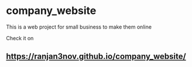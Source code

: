 # company_website
This is a web project for small business to make them online

Check it on
## https://ranjan3nov.github.io/company_website/

